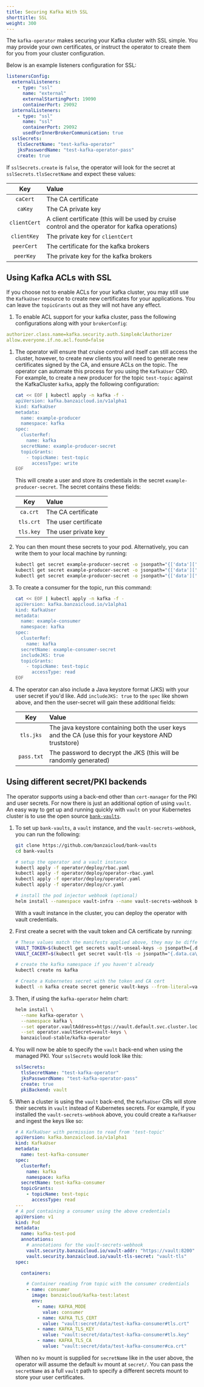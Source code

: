 ```yaml
---
title: Securing Kafka With SSL
shorttitle: SSL
weight: 300
---
```


The `kafka-operator` makes securing your Kafka cluster with SSL simple.
You may provide your own certificates, or instruct the operator to create them for you
from your cluster configuration.

Below is an example listeners configuration for SSL:

```yaml
listenersConfig:
  externalListeners:
    - type: "ssl"
      name: "external"
      externalStartingPort: 19090
      containerPort: 29092
  internalListeners:
    - type: "ssl"
      name: "ssl"
      containerPort: 29092
      usedForInnerBrokerCommunication: true
  sslSecrets:
    tlsSecretName: "test-kafka-operator"
    jksPasswordName: "test-kafka-operator-pass"
    create: true
```

If `sslSecrets.create` is `false`, the operator will look for the secret at `sslSecrets.tlsSecretName` and expect these values:

| Key          | Value              |
|:------------:|:-------------------|
| `caCert`     | The CA certificate |
| `caKey`      | The CA private key |
| `clientCert` | A client certificate (this will be used by cruise control and the operator for kafka operations) |
| `clientKey`  | The private key for `clientCert` |
| `peerCert`   | The certificate for the kafka brokers |
| `peerKey`    | The private key for the kafka brokers |

## Using Kafka ACLs with SSL

If you choose not to enable ACLs for your kafka cluster, you may still use the `KafkaUser` resource to create new certificates for your applications.
You can leave the `topicGrants` out as they will not have any effect.

1. To enable ACL support for your kafka cluster, pass the following configurations along with your `brokerConfig`:

```yaml
authorizer.class.name=kafka.security.auth.SimpleAclAuthorizer
allow.everyone.if.no.acl.found=false
```

1. The operator will ensure that cruise control and itself can still access the cluster, however, to create new clients
you will need to generate new certificates signed by the CA, and ensure ACLs on the topic. The operator can automate this process for you using the `KafkaUser` CRD.
    For example, to create a new producer for the topic `test-topic` against the KafkaCluster `kafka`, apply the following configuration:

    ```bash
    cat << EOF | kubectl apply -n kafka -f -
    apiVersion: kafka.banzaicloud.io/v1alpha1
    kind: KafkaUser
    metadata:
      name: example-producer
      namespace: kafka
    spec:
      clusterRef:
        name: kafka
      secretName: example-producer-secret
      topicGrants:
        - topicName: test-topic
          accessType: write
    EOF
    ```

    This will create a user and store its credentials in the secret `example-producer-secret`. The secret contains these fields:

    | Key          | Value                |
    |:------------:|:---------------------|
    | `ca.crt`     | The CA certificate   |
    | `tls.crt`    | The user certificate |
    | `tls.key`    | The user private key |

1. You can then mount these secrets to your pod. Alternatively, you can write them to your local machine by running:

    ```bash
    kubectl get secret example-producer-secret -o jsonpath="{['data']['ca\.crt']}" | base64 -d > ca.crt
    kubectl get secret example-producer-secret -o jsonpath="{['data']['tls\.crt']}" | base64 -d > tls.crt
    kubectl get secret example-producer-secret -o jsonpath="{['data']['tls\.key']}" | base64 -d > tls.key
    ```

1. To create a consumer for the topic, run this command:

    ```bash
    cat << EOF | kubectl apply -n kafka -f -
    apiVersion: kafka.banzaicloud.io/v1alpha1
    kind: KafkaUser
    metadata:
      name: example-consumer
      namespace: kafka
    spec:
      clusterRef:
        name: kafka
      secretName: example-consumer-secret
      includeJKS: true
      topicGrants:
        - topicName: test-topic
          accessType: read
    EOF
    ```

1. The operator can also include a Java keystore format (JKS) with your user secret if you'd like. Add `includeJKS: true` to the `spec` like shown above, and then the user-secret will gain these additional fields:

    | Key                     | Value                |
    |:-----------------------:|:---------------------|
    | `tls.jks`               | The java keystore containing both the user keys and the CA (use this for your keystore AND truststore) |
    | `pass.txt`              | The password to decrypt the JKS (this will be randomly generated) |

## Using different secret/PKI backends

The operator supports using a back-end other than `cert-manager` for the PKI and user secrets.
For now there is just an additional option of using `vault`.
An easy way to get up and running quickly with `vault` on your Kubernetes cluster is to use the open source [`bank-vaults`](/products//bank-vaults).

1. To set up `bank-vaults`, a `vault` instance, and the `vault-secrets-webhook`, you can run the following:

    ```bash
    git clone https://github.com/banzaicloud/bank-vaults
    cd bank-vaults

    # setup the operator and a vault instance
    kubectl apply -f operator/deploy/rbac.yaml
    kubectl apply -f operator/deploy/operator-rbac.yaml
    kubectl apply -f operator/deploy/operator.yaml
    kubectl apply -f operator/deploy/cr.yaml

    # install the pod injector webhook (optional)
    helm install --namespace vault-infra --name vault-secrets-webhook banzaicloud-stable/vault-secrets-webhook
    ```

    With a vault instance in the cluster, you can deploy the operator with vault credentials.
1. First create a secret with the vault token and CA certificate by running:

    ```bash
    # These values match the manifests applied above, they may be different for you
    VAULT_TOKEN=$(kubectl get secrets vault-unseal-keys -o jsonpath={.data.vault-root} | base64 --decode)
    VAULT_CACERT=$(kubectl get secret vault-tls -o jsonpath="{.data.ca\.crt}" | base64 --decode)

    # create the kafka namespace if you haven't already
    kubectl create ns kafka

    # Create a Kubernetes secret with the token and CA cert
    kubectl -n kafka create secret generic vault-keys --from-literal=vault.token=${VAULT_TOKEN} --from-literal=ca.crt="${VAULT_CACERT}"
    ```

1. Then, if using the `kafka-operator` helm chart:

    ```bash
    helm install \
      --name kafka-operator \
      --namespace kafka \
      --set operator.vaultAddress=https://vault.default.svc.cluster.local:8200 \
      --set operator.vaultSecret=vault-keys \
      banzaicloud-stable/kafka-operator
    ```

1. You will now be able to specify the `vault` back-end when using the managed PKI. Your `sslSecrets` would look like this:

    ```yaml
    sslSecrets:
      tlsSecretName: "test-kafka-operator"
      jksPasswordName: "test-kafka-operator-pass"
      create: true
      pkiBackend: vault
    ```

1. When a cluster is using the `vault` back-end, the `KafkaUser` CRs will store their secrets in `vault` instead of Kubernetes secrets. For example, if you installed the `vault-secrets-webhook` above, you could create a `KafkaUser` and ingest the keys like so:

    ```yaml
    # A KafkaUser with permission to read from 'test-topic'
    apiVersion: kafka.banzaicloud.io/v1alpha1
    kind: KafkaUser
    metadata:
      name: test-kafka-consumer
    spec:
      clusterRef:
        name: kafka
        namespace: kafka
      secretName: test-kafka-consumer
      topicGrants:
        - topicName: test-topic
          accessType: read
    ---
    # A pod containing a consumer using the above credentials
    apiVersion: v1
    kind: Pod
    metadata:
      name: kafka-test-pod
      annotations:
        # annotations for the vault-secrets-webhook
        vault.security.banzaicloud.io/vault-addr: "https://vault:8200"
        vault.security.banzaicloud.io/vault-tls-secret: "vault-tls"
    spec:

      containers:

        # Container reading from topic with the consumer credentials
        - name: consumer
          image: banzaicloud/kafka-test:latest
          env:
            - name: KAFKA_MODE
              value: consumer
            - name: KAFKA_TLS_CERT
              value: "vault:secret/data/test-kafka-consumer#tls.crt"
            - name: KAFKA_TLS_KEY
              value: "vault:secret/data/test-kafka-consumer#tls.key"
            - name: KAFKA_TLS_CA
              value: "vault:secret/data/test-kafka-consumer#ca.crt"
    ```

    When no `kv` mount is supplied for `secretName` like in the user above, the operator will assume the default `kv` mount at `secret/`.
    You can pass the `secretName` as a full `vault` path to specify a different secrets mount to store your user certificates.
